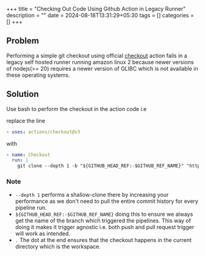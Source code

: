 +++
title = "Checking Out Code Using Github Action in Legacy Runner"
description = ""
date = 2024-08-18T13:31:29+05:30
tags = []
categories = []
+++

## Problem

Performing a simple git checkout using official [checkout](https://github.com/actions/checkout) action fails in a legacy self hosted runner running amazon linux 2 because newer versions of nodejs(>= 20) requires a newer version of GLIBC which is not available in these operating systems.

## Solution

Use bash to perform the checkout in the action code i.e

replace the line

```yaml
- uses: actions/checkout@v3
```

with

```yaml
- name: Checkout
  run: |
    git clone --depth 1 -b "${GITHUB_HEAD_REF:-$GITHUB_REF_NAME}" "https://github.com/${GITHUB_REPOSITORY}.git" .
```

### Note

- `--depth 1` performs a shallow-clone there by increasing your performance as we don't need to pull the entire commit history for every pipeline run.
- `${GITHUB_HEAD_REF:-$GITHUB_REF_NAME}` doing this to ensure we always get the name of the branch which triggered the pipelines. This way of doing it makes it trigger agnostic i.e. both push and pull request trigger will work as intended.
- `.` The dot at the end ensures that the checkout happens in the current directory which is the workspace.